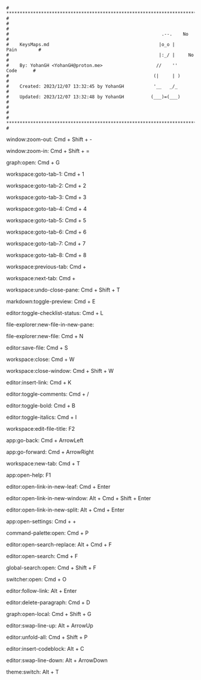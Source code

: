 ```
# **************************************************************************** #
#                                                                              #
#                                                         .--.    No           #
#    KeysMaps.md                                         |o_o |    Pain        #
#                                                        |:_/ |     No         #
#    By: YohanGH <YohanGH@proton.me>                    //    ''     Code      #
#                                                      (|     | )              #
#    Created: 2023/12/07 13:32:45 by YohanGH           '__   _/_               #
#    Updated: 2023/12/07 13:32:48 by YohanGH          (___)=(___)              #
#                                                                              #
# **************************************************************************** #
```

window:zoom-out: Cmd + Shift + -

window:zoom-in: Cmd + Shift +  =

graph:open:  Cmd + G

workspace:goto-tab-1: Cmd + 1

workspace:goto-tab-2: Cmd + 2

workspace:goto-tab-3: Cmd + 3

workspace:goto-tab-4: Cmd + 4

workspace:goto-tab-5: Cmd + 5

workspace:goto-tab-6: Cmd + 6

workspace:goto-tab-7: Cmd + 7

workspace:goto-tab-8: Cmd + 8

workspace:previous-tab: Cmd +

workspace:next-tab: Cmd +

workspace:undo-close-pane: Cmd + Shift + T

markdown:toggle-preview: Cmd + E

editor:toggle-checklist-status: Cmd + L

file-explorer:new-file-in-new-pane:

file-explorer:new-file: Cmd + N

editor:save-file: Cmd + S

workspace:close: Cmd + W

workspace:close-window: Cmd + Shift + W

editor:insert-link: Cmd + K

editor:toggle-comments: Cmd + /

editor:toggle-bold: Cmd + B

editor:toggle-italics: Cmd + I

workspace:edit-file-title: F2

app:go-back: Cmd + ArrowLeft

app:go-forward: Cmd + ArrowRight

workspace:new-tab: Cmd + T

app:open-help: F1

editor:open-link-in-new-leaf: Cmd + Enter

editor:open-link-in-new-window: Alt + Cmd + Shift + Enter

editor:open-link-in-new-split: Alt + Cmd + Enter

app:open-settings: Cmd + +

command-palette:open: Cmd + P

editor:open-search-replace: Alt + Cmd + F

editor:open-search: Cmd + F

global-search:open: Cmd + Shift + F

switcher:open: Cmd + O

editor:follow-link: Alt + Enter

editor:delete-paragraph: Cmd + D

graph:open-local: Cmd + Shift + G

editor:swap-line-up: Alt + ArrowUp

editor:unfold-all: Cmd + Shift + P

editor:insert-codeblock: Alt + C

editor:swap-line-down: Alt + ArrowDown

theme:switch: Alt + T
